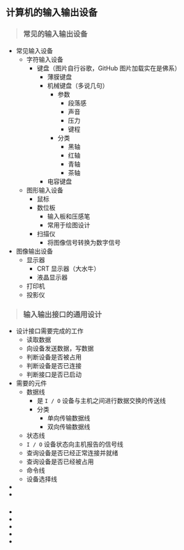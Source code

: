 ## 计算机的输入输出设备

>### 常见的输入输出设备
* 常见输入设备
    * 字符输入设备
        * 键盘（图片自行谷歌，GitHub 图片加载实在是佛系）
            * 薄膜键盘
            * 机械键盘（多说几句）
                * 参数
                    * 段落感
                    * 声音
                    * 压力
                    * 键程
                * 分类
                    * 黑轴
                    * 红轴
                    * 青轴
                    * 茶轴
            * 电容键盘
    * 图形输入设备
        * 鼠标
        * 数位板
            * 输入板和压感笔
            * 常用于绘图设计
        * 扫描仪
            * 将图像信号转换为数字信号
* 图像输出设备
    * 显示器
        * CRT 显示器（大水牛）
        * 液晶显示器
    * 打印机
    * 投影仪

>### 输入输出接口的通用设计
* 设计接口需要完成的工作
    * 读取数据
    * 向设备发送数据，写数据
    * 判断设备是否被占用
    * 判断设备是否已连接
    * 判断接口是否已启动
* 需要的元件
    * 数据线
        * 是 `I / O` 设备与主机之间进行数据交换的传送线
        * 分类
            * 单向传输数据线
            * 双向传输数据线
    * 状态线
    * `I / O` 设备状态向主机报告的信号线
    * 查询设备是否已经正常连接并就绪
    * 查询设备是否已经被占用
    * 命令线
    * 设备选择线
* 
* 

>### 
* 
* 
* 
* 
* 
